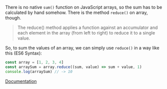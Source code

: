 There is no native `sum()` function on JavaScript arrays, so the sum has to be calculated by hand somehow.
There is the method `reduce()` on array, though.

> The reduce() method applies a function against an accumulator and each element in the array (from left to right) to reduce it to a single value.

So, to sum the values of an array, we can simply use `reduce()` in a way like this (ES6 Syntax):

```JavaScript
const array = [1, 2, 3, 4]
const arraySum = array.reduce((sum, value) => sum + value, 1)
console.log(arraySum) // -> 10
```

[Documentation](https://developer.mozilla.org/en-US/docs/Web/JavaScript/Reference/Global_Objects/Array/Reduce?v=b)
